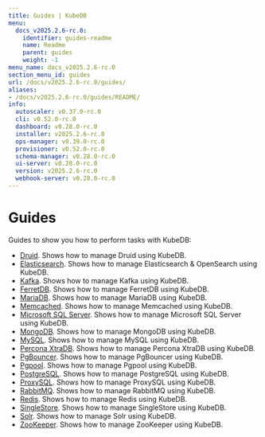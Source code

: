 ```yaml
---
title: Guides | KubeDB
menu:
  docs_v2025.2.6-rc.0:
    identifier: guides-readme
    name: Readme
    parent: guides
    weight: -1
menu_name: docs_v2025.2.6-rc.0
section_menu_id: guides
url: /docs/v2025.2.6-rc.0/guides/
aliases:
- /docs/v2025.2.6-rc.0/guides/README/
info:
  autoscaler: v0.37.0-rc.0
  cli: v0.52.0-rc.0
  dashboard: v0.28.0-rc.0
  installer: v2025.2.6-rc.0
  ops-manager: v0.39.0-rc.0
  provisioner: v0.52.0-rc.0
  schema-manager: v0.28.0-rc.0
  ui-server: v0.28.0-rc.0
  version: v2025.2.6-rc.0
  webhook-server: v0.28.0-rc.0
---
```


# Guides

Guides to show you how to perform tasks with KubeDB:
- [Druid](/docs/v2025.2.6-rc.0/guides/druid/README). Shows how to manage Druid using KubeDB.
- [Elasticsearch](/docs/v2025.2.6-rc.0/guides/elasticsearch/README). Shows how to manage Elasticsearch & OpenSearch using KubeDB.
- [Kafka](/docs/v2025.2.6-rc.0/guides/kafka/README). Shows how to manage Kafka using KubeDB.
- [FerretDB](/docs/v2025.2.6-rc.0/guides/ferretdb/README). Shows how to manage FerretDB using KubeDB.
- [MariaDB](/docs/v2025.2.6-rc.0/guides/mariadb). Shows how to manage MariaDB using KubeDB.
- [Memcached](/docs/v2025.2.6-rc.0/guides/memcached/README). Shows how to manage Memcached using KubeDB.
- [Microsoft SQL Server](/docs/v2025.2.6-rc.0/guides/mssqlserver/README). Shows how to manage Microsoft SQL Server using KubeDB.
- [MongoDB](/docs/v2025.2.6-rc.0/guides/mongodb/README). Shows how to manage MongoDB using KubeDB.
- [MySQL](/docs/v2025.2.6-rc.0/guides/mysql/README). Shows how to manage MySQL using KubeDB.
- [Percona XtraDB](/docs/v2025.2.6-rc.0/guides/percona-xtradb/README). Shows how to manage Percona XtraDB using KubeDB.
- [PgBouncer](/docs/v2025.2.6-rc.0/guides/pgbouncer/README). Shows how to manage PgBouncer using KubeDB.
- [Pgpool](/docs/v2025.2.6-rc.0/guides/pgpool/README). Shows how to manage Pgpool using KubeDB.
- [PostgreSQL](/docs/v2025.2.6-rc.0/guides/postgres/README). Shows how to manage PostgreSQL using KubeDB.
- [ProxySQL](/docs/v2025.2.6-rc.0/guides/proxysql/README). Shows how to manage ProxySQL using KubeDB.
- [RabbitMQ](/docs/v2025.2.6-rc.0/guides/rabbitmq/README). Shows how to manage RabbitMQ using KubeDB.
- [Redis](/docs/v2025.2.6-rc.0/guides/redis/README). Shows how to manage Redis using KubeDB.
- [SingleStore](/docs/v2025.2.6-rc.0/guides/singlestore/README). Shows how to manage SingleStore using KubeDB.
- [Solr](/docs/v2025.2.6-rc.0/guides/solr/README). Shows how to manage Solr using KubeDB.
- [ZooKeeper](/docs/v2025.2.6-rc.0/guides/zookeeper/README). Shows how to manage ZooKeeper using KubeDB.
